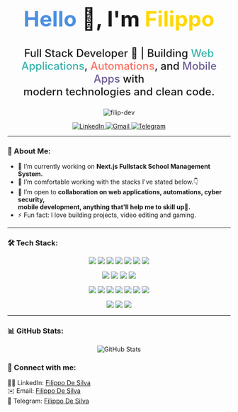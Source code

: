 <h1 align="center" style="font-size: 3rem; font-weight: bold;">
  <span style="color: #4A90E2;">Hello</span> 👋, I'm <span style="color: #FFD700;">Filippo</span>
</h1>
<h3 align="center" style="font-size: 1.5rem; font-weight: 500;">
  Full Stack Developer 🚀 | Building <span style="color: #38B2AC;">Web Applications</span>, 
  <span style="color: #FF6F61;">Automations</span>, and <span style="color: #6B5B95;">Mobile Apps</span> 
  with <br> modern technologies and clean code.
</h3>
<!-- Profile views counter -->
<p align="center"> <img src="https://komarev.com/ghpvc/?username=filip-dev&label=Profile%20views&color=0e75b6&style=flat" alt="filip-dev" /> </p>
<!-- Social Media Links -->
<p align="center">
  <a href="https://www.linkedin.com/in/filippo-de-silva-0982a7342" target="_blank">
    <img src="https://img.shields.io/badge/-LinkedIn-%230077B5?style=for-the-badge&logo=linkedin&logoColor=white" alt="LinkedIn"/>
  </a>
   <a href="mailto:filippodesilva23@gmail.com?subject=Let's Connect&body=Hi Filippo," target="_blank">
    <img src="https://img.shields.io/badge/-Gmail-%23D14836?style=for-the-badge&logo=gmail&logoColor=white" alt="Gmail"/>
  </a>
  <a href="https://t.me/Lt_Col_Sam?text=Hi%20Filippo,%20I%20would%20like%20to%20connect." target="_blank">
    <img src="https://img.shields.io/badge/-Telegram-%2326A5E4?style=for-the-badge&logo=telegram&logoColor=white" alt="Telegram"/>
  </a>
</p>

---

### 🚀 About Me:
- 🔭 I’m currently working on **Next.js Fullstack School Management System.**  
- 🌱 I’m comfortable working with the stacks I've stated below.👇
- 👯 I’m open to **collaboration on web applications, automations, cyber security, <br>
      mobile development, anything that'll help me to skill up🚀.**  
- ⚡ Fun fact: I love building projects, video editing and gaming.  

---

### 🛠️ Tech Stack:
<p align="center">
  <!-- Languages -->
  <img src="https://img.shields.io/badge/-TypeScript-%23007ACC?style=for-the-badge&logo=typescript&logoColor=white" />
  <img src="https://img.shields.io/badge/-JavaScript-%23F7DF1E?style=for-the-badge&logo=javascript&logoColor=black" />
  <img src="https://img.shields.io/badge/-Python-%2314354C?style=for-the-badge&logo=python&logoColor=white" />
  <img src="https://img.shields.io/badge/-Go-%2300ADD8?style=for-the-badge&logo=go&logoColor=white" />
  <img src="https://img.shields.io/badge/-Java-%23F8981D?style=for-the-badge&logo=java&logoColor=white" />
  <img src="https://img.shields.io/badge/-HTML5-%23E34F26?style=for-the-badge&logo=html5&logoColor=white" />
  <img src="https://img.shields.io/badge/-CSS3-%231572B6?style=for-the-badge&logo=css3&logoColor=white" />
</p>
<p align="center">
  <!-- Frontend -->
  <img src="https://img.shields.io/badge/-Next.js-%23000000?style=for-the-badge&logo=next.js&logoColor=white" />
  <img src="https://img.shields.io/badge/-React-%2320232a?style=for-the-badge&logo=react&logoColor=%2361DAFB" />
  <img src="https://img.shields.io/badge/-React_Native-%2320232a?style=for-the-badge&logo=react&logoColor=%2361DAFB" />
  <img src="https://img.shields.io/badge/-Tailwind_CSS-%2338B2AC?style=for-the-badge&logo=tailwind-css&logoColor=white" />
</p>
<p align="center">
  <!-- Backend -->
  <img src="https://img.shields.io/badge/-Node.js-%23339933?style=for-the-badge&logo=node.js&logoColor=white" />
  <img src="https://img.shields.io/badge/-MongoDB-%2347A248?style=for-the-badge&logo=mongodb&logoColor=white" />
  <img src="https://img.shields.io/badge/-Prisma-%232D3748?style=for-the-badge&logo=prisma&logoColor=white" />
  <img src="https://img.shields.io/badge/-Firebase-%23FFCA28?style=for-the-badge&logo=firebase&logoColor=white" />
  <img src="https://img.shields.io/badge/-Docker-%232496ED?style=for-the-badge&logo=docker&logoColor=white" />
  <img src="https://img.shields.io/badge/-Stream_Chat-%2366CCFF?style=for-the-badge&logo=stream&logoColor=white" />
  <img src="https://img.shields.io/badge/-Clerk-%23000000?style=for-the-badge&logo=clerk&logoColor=white" />
</p>
<p align="center">
  <!-- Tools -->
  <img src="https://img.shields.io/badge/-VS_Code-%23007ACC?style=for-the-badge&logo=visual-studio-code&logoColor=white" />
  <img src="https://img.shields.io/badge/-Git-%23F05033?style=for-the-badge&logo=git&logoColor=white" />
  <img src="https://img.shields.io/badge/-Jupyter-%23F37626?style=for-the-badge&logo=jupyter&logoColor=white" />
</p>

---
### 📊 GitHub Stats:

<p align="center">
  <!-- GitHub Stats -->
  <img src="https://github-readme-stats.vercel.app/api?username=FilippoDeSilva&show_icons=true&theme=tokyonight" alt="GitHub Stats" />
  <!-- GitHub Streak Stats -->
<!--  <img src="https://github-readme-streak-stats.herokuapp.com/?user=FilippoDeSilva&theme=tokyonight" alt="GitHub Streak" /> -->
  <!-- Top Languages -->
<!--   <img src="https://github-readme-stats.vercel.app/api/top-langs/?username=FilippoDeSilva&layout=compact&theme=tokyonight" alt="Top Languages" /> -->
</p>

### 🔗 Connect with me:
<p>
  🧑‍💻 LinkedIn: <a href="https://www.linkedin.com/in/filippo-de-silva-0982a7342" target="_blank">Filippo De Silva</a><br>
  ✉️ Email: <a href="mailto:filippodesilva23@gmail.com">Filippo De Silva</a><br>
  📱 Telegram: <a href="https://t.me/Lt_Col_Sam?text=Hi%20Filippo,%20I%20would%20like%20to%20connect." target="_blank">Filippo De Silva</a>
</p>
